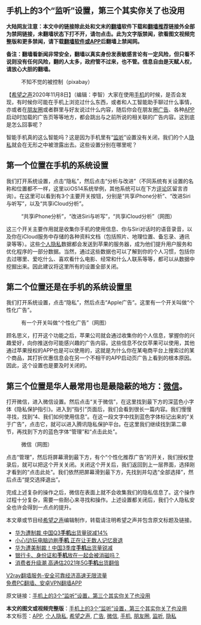  <h2>手机上的3个“监听”设置，第三个其实你关了也没用</h2> <p class="notice"><b>大陆网友注意：本文中的链接除此处和文末的<a href="https://github.com/bannedbook/fanqiang" >翻墙</a>软件下载和<a href="https://github.com/killgcd/justmysocks/blob/master/README.md">翻墙推荐</a>链接外全部为禁网链接，未翻墙状态下打不开，请勿点击。此为文字版禁闻，欲看图文视频完整版和更多禁闻，请下载<a href="https://github.com/bannedbook/fanqiang">翻墙软件或APP</a>后翻墙上禁闻网。</p><p>备注：翻墙看新闻非常安全，翻墙以真实身份发表敏感言论有一定风险，但只看不说则没有任何风险，翻的人太多，政府管不过来，也不管。信息自由是天赋人权，请放心大胆的翻墙。</b></p>  <div class="entry"> <figure><figcaption>不知不觉的被控制（pixabay）</figcaption></figure> <p>【<span class='wp_keywordlink_affiliate'><a href="https://www.soundofhope.org" title="希望之声" target="_blank">希望之声</a></span>2020年11月8日】（编辑：李智）大家在使用<a href="https://www.bannedbook.org/bnews/tag/%e6%89%8b%e6%9c%ba/" class="st_tag internal_tag" rel="tag" title="标签 手机 下的日志">手机</a>的时候，是否会发现，有时候你可能在手机上浏览过什么东西，或者和人工智能助手聊过什么事情，亦或者在<a href="https://www.bannedbook.org/bnews/tag/%e6%9c%8b%e5%8f%8b%e5%9c%88/" class="st_tag internal_tag" rel="tag" title="标签 朋友圈 下的日志">朋友圈</a>或者群里与好友说过什么内容，随后你会在朋友圈<a href="https://www.bannedbook.org/bnews/tag/%e5%b9%bf%e5%91%8a/" class="st_tag internal_tag" rel="tag" title="标签 广告 下的日志">广告</a>、各种<a href="https://www.bannedbook.org/bnews/tag/app/" class="st_tag internal_tag" rel="tag" title="标签 APP 下的日志">APP</a>启动时加载的广告页等等地方，都会跳出与之前所说的相关联的广告内容。这到底是怎么回事呢？</p> <p>智能手机真的这么智能吗？这是因为手机里有“<a href="https://www.bannedbook.org/bnews/tag/%E7%9B%91%E5%90%AC/" class="st_tag internal_tag" rel="tag" title="标签 监听 下的日志">监听</a>”设置没有关闭，我们的个人<a href="https://www.bannedbook.org/bnews/tag/%e9%9a%90%e7%a7%81/" class="st_tag internal_tag" rel="tag" title="标签 隐私 下的日志">隐私</a>就会在无形之中被泄露出去。这些设置分别在哪里呢？</p>  <h2>第一个位置在手机的系统设置</h2> <p>我们打开系统设置，点击“隐私”，然后点击“分析与改进”（不同系统有关设置的名称和位置都不一样，这里以iOS14系统举例，其他系统可以在下方<span class='wp_keywordlink_affiliate'><a href="https://www.bannedbook.org/bnews/comments/" title="新闻评论" target="_blank">评论</a></span>区留言咨询）。在这里可以看到有3个主要开关按钮，分别是“共享iPhone分析”、“改进Siri与听写”，以及“共享iCloud分析”。</p> <figure><figcaption>“共享iPhone分析”，“改进Siri与听写”，“共享iCloud分析”（网图）</figcaption></figure> <p>这三个开关主要作用就是收集你手机的使用信息、你与Siri对话时的语音录音，以及你在iCloud服务中存储的各种资料文档（包括照片、地理位置、备忘录、通讯录等等）。这些<a href="https://www.bannedbook.org/bnews/tag/%E4%B8%AA%E4%BA%BA%E9%9A%90%E7%A7%81/" class="st_tag internal_tag" rel="tag" title="标签 个人隐私 下的日志">个人隐私</a>数据都会发送到苹果的服务器，成为他们提升用户服务和优化程序的一部分数据。当然，通过这些数据也可以了解到你的个人习惯，包括你去过哪里、爱吃什么、喜欢看什么电影、经常和什么人联系等等，都可以从数据中挖掘出来。因此建议将这里所有的设置全部关闭。</p>  <h2>第二个位置还是在手机的系统设置里</h2> <p>我们打开系统设置，点击“隐私”，然后点击“Apple广告”。这里有一个开关叫做“个性化广告”。</p> <figure><figcaption>有一个开关叫做“个性化广告”（网图）</figcaption></figure> <p>顾名思义，打开这个功能之后，苹果公司就会通过收集你的个人信息，掌握你的兴趣爱好，向你推送你可能感兴趣的广告内容。这些信息不仅仅苹果可以使用，其他通过苹果授权的APP也是可以使用的，这就是为什么你在某电商平台上搜索过的某个商品，其打折优惠信息会在另一个不相干的APP启动页广告上看到的根本原因。因此，这个设置也是要及时关闭的。</p>  <h2>第三个位置是华人最常用也是最隐蔽的地方：<a href="https://www.bannedbook.org/bnews/tag/%e5%be%ae%e4%bf%a1/" class="st_tag internal_tag" rel="tag" title="标签 微信 下的日志">微信</a>。</h2> <p>打开微信，进入微信设置。然后点击“关于微信”，在这里找到最下方的深蓝色小字体《隐私保护指引》。进入到“指引”页面后，我们会看到很长一篇内容。我们慢慢寻找，找到“4、我们如何使用信息”。在这一段文字中找到蓝色字体标记出来的“关于广告”，点击它，就可以进入腾讯隐私保护平台。在这里我们继续找到第二章节，再找到下方的蓝色字体“管理”和“点击此处”。</p> <figure><figcaption>微信（网图）</figcaption></figure> <p>点击“管理”，然后将屏幕滑到最下方，有个“个性化推荐广告”的开关，我们授权登录后，就可以把这个开关关闭。关闭这个开关后，我们返回到上一层界面，选择刚才看到的“点击此处”。我们依然把屏幕滑到最下方，先找到并勾选“全部选择”，然后点击“提交选择退出”。</p>  <p>完成上述复杂的操作之后，微信在表面上就不会收集我们的隐私信息了。这个操作过程十分复杂，需要一些耐心来寻找和操作。上述设置都关闭后，我们个人隐私安全也许会得到一点点的提升。</p> <p>本文章或节目经<a href="https://www.bannedbook.org/bnews/tag/%e5%b8%8c%e6%9c%9b%e4%b9%8b%e5%a3%b0/" class="st_tag internal_tag" rel="tag" title="标签 希望之声 下的日志">希望之声</a>编辑制作，转载请注明希望之声并包含原文标题及链接。</p> <ul class='op-related-articles' title='相关阅读'> <li><a href='https://www.bannedbook.org/bnews/taiwannews/20201108/1427790.html' target='_blank'>华为遭制裁 中国Q3<b>手机</b>出货量锐减14%</a></li> <li><a href='https://www.bannedbook.org/bnews/health/20201108/1427657.html' target='_blank'>小心!边玩电脑边刷<b>手机</b> 正在让无数人记忆衰退</a></li> <li><a href='https://www.bannedbook.org/bnews/cnnews/20201107/1427363.html' target='_blank'>华为遭美制裁！中国3季度<b>手机</b>出货量锐减</a></li> <li><a href='https://www.bannedbook.org/bnews/lifebaike/20201107/1427326.html' target='_blank'>银行卡、身份证和<b>手机</b>放在一起会被消磁吗？</a></li> <li><a href='https://www.bannedbook.org/bnews/taiwannews/20201106/1426947.html' target='_blank'>消费者升级潮 高通估2021年5G<b>手机</b>出货翻倍</a></li> </ul> <p class="texttj"> <a href="https://www.bannedbook.org/forum23/topic22702.html" target="_blank">V2ray翻墙服务-安全可靠经济高速无限流量</a><br/> <a href="https://github.com/bannedbook/fanqiang/wiki/%E7%A6%81%E9%97%BB%E7%BD%91%E5%AE%89%E5%8D%93%E7%BF%BB%E5%A2%99%E6%96%B0%E9%97%BBAPP" target="_blank">免费PC翻墙、安卓VPN翻墙APP</a></p><p>原文链接：<a class="src_link"  href="https://www.soundofhope.org/post/440599" target="_blank">手机上的3个“监听”设置，第三个其实你关了也没用</a></p><a name='sharetosocial'></a>       <div><b>本文的图文或视频完整版</b>：<a href='https://www.bannedbook.org/bnews/comments/20201109/1428235.html'>手机上的3个“监听”设置，第三个其实你关了也没用</a></div>  </div><!--END ENTRY--> <div class="postfooter"> <div>本文标签：<a href="https://www.bannedbook.org/bnews/tag/app/" rel="tag">APP</a>, <a href="https://www.bannedbook.org/bnews/tag/%E4%B8%AA%E4%BA%BA%E9%9A%90%E7%A7%81/" rel="tag">个人隐私</a>, <a href="https://www.bannedbook.org/bnews/tag/%e5%b8%8c%e6%9c%9b%e4%b9%8b%e5%a3%b0/" rel="tag">希望之声</a>, <a href="https://www.bannedbook.org/bnews/tag/%e5%b9%bf%e5%91%8a/" rel="tag">广告</a>, <a href="https://www.bannedbook.org/bnews/tag/%e5%be%ae%e4%bf%a1/" rel="tag">微信</a>, <a href="https://www.bannedbook.org/bnews/tag/%e6%89%8b%e6%9c%ba/" rel="tag">手机</a>, <a href="https://www.bannedbook.org/bnews/tag/%e6%9c%8b%e5%8f%8b%e5%9c%88/" rel="tag">朋友圈</a>, <a href="https://www.bannedbook.org/bnews/tag/%E7%9B%91%E5%90%AC/" rel="tag">监听</a>, <a href="https://www.bannedbook.org/bnews/tag/%e9%9a%90%e7%a7%81/" rel="tag">隐私</a></div>  </div><!--END POSTFOOTER--> 